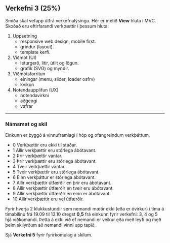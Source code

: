 ## Verkefni 3 (25%)

Smíða skal vefapp útfrá verkefnalýsingu. Hér er metið **View** hluta í MVC. Skoðað eru eftirfarandi verkþættir í þessum hluta:

1. Uppsetning 
    - responsive web design, mobile first.
    - grindur (layout).
    - template kerfi.
1. Viðmót (UI) 
    - leturgerð, litir, útlit og lögun.
    - grafík (SVG) og myndir.
1. Viðmótsforritun 
    - einingar (menu, slider, loader osfrv) 
    - kvikun
1. Notendaupplifun (UX) 
    - notendavirkni 
    - aðgengi 
    - vafrar

---

### Námsmat og skil
Einkunn er byggð á vinnuframlagi í hóp og ofangreindum verkþáttum.

- 0	 Verkþættir eru ekki til staðar.
- 1  Allir verkþættir eru stórlega ábótavant.
- 2  Þrír verkþættir vantar.
- 3  Þrír verkþættir eru stórlega ábótavant.
- 4  Tveir verkþættir vantar.
- 5	 Tveir verkþættir eru stórlega ábótavant.
- 6	 Einn verkþáttur er stórlega ábótavant.
- 7  Allir verkþættir útfærðir en þrír eru ábótavant.
- 8	 Allir verkþættir útfærðir en tveir eru ábótavant.
- 9	 Allir verkþættir útfærðir en einn er ábótavant.
- 10 Allir verkþættir eru vel útfærðir. 


Fyrir hverja 2 klukkustundir sem nemandi mætir ekki (eða er óvirkur) í tíma á tímabilinu frá 19.09 til 13.10 dregst **0,5** frá einkunn fyrir verkefni: 3, 4 og 5 hjá viðkomandi. Þetta á ekki við ef nemandi er veikur eða með leyfi og með þeim skilyrðum að nemandi vinni upp tapið.

Sjá **Verkefni 5** fyrir fyrirkomulag á skilum.

